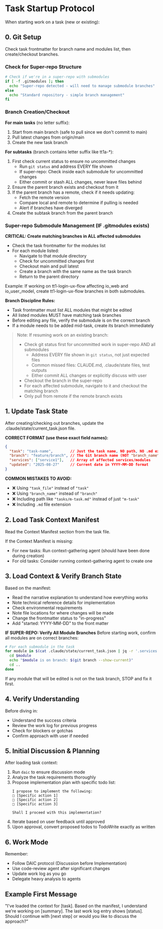 # Task Startup Protocol

When starting work on a task (new or existing):

## 0. Git Setup

Check task frontmatter for branch name and modules list, then create/checkout branches.

### Check for Super-repo Structure

```bash
# Check if we're in a super-repo with submodules
if [ -f .gitmodules ]; then
  echo "Super-repo detected - will need to manage submodule branches"
else
  echo "Standard repository - simple branch management"
fi
```

### Branch Creation/Checkout

**For main tasks** (no letter suffix):
1. Start from main branch (safe to pull since we don't commit to main)
2. Pull latest changes from origin/main
3. Create the new task branch

**For subtasks** (branch contains letter suffix like tt1a-*):
1. First check current status to ensure no uncommitted changes
   - Run `git status` and address EVERY file shown
   - If super-repo: Check inside each submodule for uncommitted changes
   - Either commit or stash ALL changes, never leave files behind
2. Ensure the parent branch exists and checkout from it
3. If the parent branch has a remote, check if it needs updating:
   - Fetch the remote version
   - Compare local and remote to determine if pulling is needed
   - Alert if branches have diverged
4. Create the subtask branch from the parent branch

### Super-repo Submodule Management (IF .gitmodules exists)

**CRITICAL: Create matching branches in ALL affected submodules**
- Check the task frontmatter for the modules list
- For each module listed:
  - Navigate to that module directory
  - Check for uncommitted changes first
  - Checkout main and pull latest
  - Create a branch with the same name as the task branch
  - Return to the parent directory

Example: If working on tt1-login-ux-flow affecting io_web and io_user_model, create tt1-login-ux-flow branches in both submodules.

**Branch Discipline Rules:**
- Task frontmatter must list ALL modules that might be edited
- All listed modules MUST have matching task branches
- Before editing any file, verify the submodule is on the correct branch
- If a module needs to be added mid-task, create its branch immediately

> Note: If resuming work on an existing branch:
> - Check git status first for uncommitted work in super-repo AND all submodules
>   - Address EVERY file shown in `git status`, not just expected files
>   - Common missed files: CLAUDE.md, .claude/state files, test outputs
>   - Either commit ALL changes or explicitly discuss with user
> - Checkout the branch in the super-repo
> - For each affected submodule, navigate to it and checkout the matching branch
> - Only pull from remote if the remote branch exists

## 1. Update Task State

After creating/checking out branches, update the .claude/state/current_task.json file.

**CORRECT FORMAT (use these exact field names):**
```json
{
  "task": "task-name",        // Just the task name, NO path, NO .md extension
  "branch": "feature/branch", // The Git branch name (NOT "branch_name")
  "services": ["service1"],   // Array of affected services/modules
  "updated": "2025-08-27"     // Current date in YYYY-MM-DD format
}
```

**COMMON MISTAKES TO AVOID:**
- ❌ Using `"task_file"` instead of `"task"`
- ❌ Using `"branch_name"` instead of `"branch"`
- ❌ Including path like `"tasks/m-task.md"` instead of just `"m-task"`
- ❌ Including `.md` file extension

## 2. Load Task Context Manifest

Read the Context Manifest section from the task file.

If the Context Manifest is missing:
- For new tasks: Run context-gathering agent (should have been done during creation)
- For old tasks: Consider running context-gathering agent to create one

## 3. Load Context & Verify Branch State

Based on the manifest:
- Read the narrative explanation to understand how everything works
- Note technical reference details for implementation
- Check environmental requirements
- Note file locations for where changes will be made
- Change the frontmatter status to "in-progress"
- Add "started: YYYY-MM-DD" to the front matter

**IF SUPER-REPO: Verify All Module Branches**
Before starting work, confirm all modules are on correct branches:
```bash
# For each submodule in the task
for module in $(cat .claude/state/current_task.json | jq -r '.services[]'); do
  cd $module
  echo "$module is on branch: $(git branch --show-current)"
  cd ..
done
```

If any module that will be edited is not on the task branch, STOP and fix it first.

## 4. Verify Understanding

Before diving in:
- Understand the success criteria
- Review the work log for previous progress
- Check for blockers or gotchas
- Confirm approach with user if needed

## 5. Initial Discussion & Planning

After loading task context:
1. Run `daic` to ensure discussion mode
2. Analyze the task requirements thoroughly
3. Propose implementation plan with specific todo list:
   ```
   I propose to implement the following:
   □ [Specific action 1]
   □ [Specific action 2]
   □ [Specific action 3]
   
   Shall I proceed with this implementation?
   ```
4. Iterate based on user feedback until approved
5. Upon approval, convert proposed todos to TodoWrite exactly as written

## 6. Work Mode

Remember:
- Follow DAIC protocol (Discussion before Implementation)
- Use code-review agent after significant changes
- Update work log as you go
- Delegate heavy analysis to agents

## Example First Message

"I've loaded the context for [task]. Based on the manifest, I understand we're working on [summary]. The last work log entry shows [status]. Should I continue with [next step] or would you like to discuss the approach?"